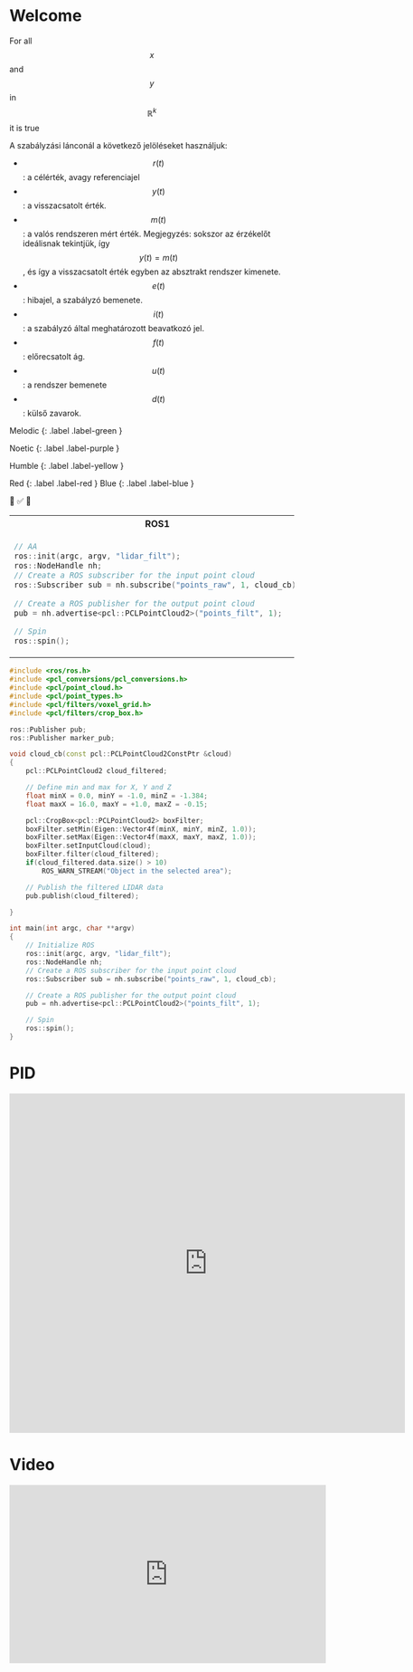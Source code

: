
# Welcome

 
 For all $$x$$ and $$y$$ in $$\mathbb{R}^k$$ it is true 
 
 
 A szabályzási lánconál a következő jelöléseket használjuk:
- $$r(t)$$: a célérték, avagy referenciajel
- $$y(t)$$: a visszacsatolt érték.
- $$m(t)$$: a valós rendszeren mért érték. Megjegyzés: sokszor az érzékelőt ideálisnak tekintjük, így $$y(t)=m(t)$$, és így a visszacsatolt érték egyben az absztrakt rendszer kimenete.
- $$e(t)$$: hibajel, a szabályzó bemenete.
- $$i(t)$$: a szabályzó által meghatározott beavatkozó jel.
- $$f(t)$$: előrecsatolt ág.
- $$u(t)$$: a rendszer bemenete
- $$d(t)$$: külső zavarok.
 
Melodic
{: .label .label-green }

Noetic
{: .label .label-purple }

Humble
{: .label .label-yellow }

Red
{: .label .label-red }
Blue
{: .label .label-blue }
 
 🚗
 ✅
 🔴
 
 
<table>
<tr>
<th>ROS1</th>
<th>ROS2</th>
</tr>
<tr>
<td> 
 
 
 ``` cpp
// AA
ros::init(argc, argv, "lidar_filt");
ros::NodeHandle nh;
// Create a ROS subscriber for the input point cloud
ros::Subscriber sub = nh.subscribe("points_raw", 1, cloud_cb);

// Create a ROS publisher for the output point cloud
pub = nh.advertise<pcl::PCLPointCloud2>("points_filt", 1);

// Spin
ros::spin();
```
 
</td>
<td>



``` cpp
// Initialize ROS
ros::init(argc, argv, "lidar_filt");
ros::NodeHandle nh;
// Create a ROS subscriber for the input point cloud
ros::Subscriber sub = nh.subscribe("points_raw", 1, cloud_cb);

// Create a ROS publisher for the output point cloud
pub = nh.advertise<pcl::PCLPointCloud2>("points_filt", 1);

// Spin
ros::spin();
```

</td>
</tr>
</table>
 
 
``` cpp
#include <ros/ros.h>
#include <pcl_conversions/pcl_conversions.h>
#include <pcl/point_cloud.h>
#include <pcl/point_types.h>
#include <pcl/filters/voxel_grid.h>
#include <pcl/filters/crop_box.h>

ros::Publisher pub;
ros::Publisher marker_pub;

void cloud_cb(const pcl::PCLPointCloud2ConstPtr &cloud)
{
    pcl::PCLPointCloud2 cloud_filtered;

    // Define min and max for X, Y and Z
    float minX = 0.0, minY = -1.0, minZ = -1.384;
    float maxX = 16.0, maxY = +1.0, maxZ = -0.15;

    pcl::CropBox<pcl::PCLPointCloud2> boxFilter;
    boxFilter.setMin(Eigen::Vector4f(minX, minY, minZ, 1.0));
    boxFilter.setMax(Eigen::Vector4f(maxX, maxY, maxZ, 1.0));
    boxFilter.setInputCloud(cloud);
    boxFilter.filter(cloud_filtered);
    if(cloud_filtered.data.size() > 10) 
        ROS_WARN_STREAM("Object in the selected area");

    // Publish the filtered LIDAR data
    pub.publish(cloud_filtered);

}

int main(int argc, char **argv)
{
    // Initialize ROS
    ros::init(argc, argv, "lidar_filt");
    ros::NodeHandle nh;
    // Create a ROS subscriber for the input point cloud
    ros::Subscriber sub = nh.subscribe("points_raw", 1, cloud_cb);

    // Create a ROS publisher for the output point cloud
    pub = nh.advertise<pcl::PCLPointCloud2>("points_filt", 1);

    // Spin
    ros::spin();
}
```

# PID 
<iframe width="700" height="600" src="https://thomasfermi.github.io/PID-Playground-Temperature/" frameborder="0" allowfullscreen> </iframe>

# Video

<iframe width="560" height="315" src="https://www.youtube.com/embed/ZtqBQ68cfJc" title="YouTube video player" frameborder="0" allow="accelerometer; autoplay; clipboard-write; encrypted-media; gyroscope; picture-in-picture; web-share" allowfullscreen></iframe>
